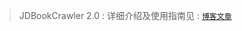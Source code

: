 > JDBookCrawler 2.0 : 详细介绍及使用指南见 : [`博客文章`](https://yubuntu0109.github.io/2019/07/15/%E5%B0%8F%E7%88%AC%E8%99%AB-JDBookCrawler-V2-0/)
